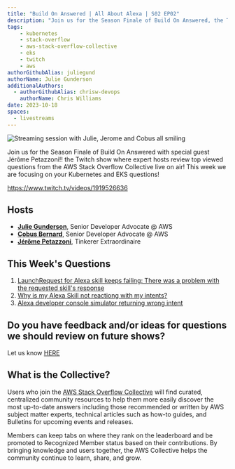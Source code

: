 ```yaml
---
title: "Build On Answered | All About Alexa | S02 EP02"
description: "Join us for the Season Finale of Build On Answered, the Twitch show where expert hosts review top viewed questions from the AWS Stack Overflow Collective live on air!"
tags:
    - kubernetes
    - stack-overflow
    - aws-stack-overflow-collective
    - eks
    - twitch
    - aws
authorGithubAlias: juliegund
authorName: Julie Gunderson
additionalAuthors: 
  - authorGithubAlias: chrisw-devops
    authorName: Chris Williams
date: 2023-10-18
spaces:
  - livestreams
---
```


![Streaming session with Julie, Jerome and Cobus all smiling](images/Kubernetes_show_image.png)

Join us for the Season Finale of Build On Answered with special guest Jérôme Petazzoni!! the Twitch show where expert hosts review top viewed questions from the AWS Stack Overflow Collective live on air! This week we are focusing on your Kubernetes and EKS questions!

https://www.twitch.tv/videos/1919526636

## Hosts

* [**Julie Gunderson**](https://twitter.com/Julie_Gund), Senior Developer Advocate @ AWS
* [**Cobus Bernard**](https://www.linkedin.com/in/cobusbernard/), Senior Developer Advocate @ AWS
* [**Jérôme Petazzoni**](https://www.linkedin.com/in/jpetazzo/), Tinkerer Extraordinaire

## This Week's Questions

1. [LaunchRequest for Alexa skill keeps failing: There was a problem with the requested skill's response](https://stackoverflow.com/questions/77234845/launchrequest-for-alexa-skill-keeps-failing-there-was-a-problem-with-the-reques)
2. [Why is my Alexa Skill not reactiong with my intents?](https://stackoverflow.com/questions/77085171/why-is-my-alexa-skill-not-reactiong-with-my-intents)
3. [Alexa developer console simulator returning wrong intent](https://stackoverflow.com/questions/76908470/alexa-developer-console-simulator-returning-wrong-intent)

## Do you have feedback and/or ideas for questions we should review on future shows?

Let us know [HERE](https://www.pulse.aws/survey/B1J8HOF5)

## What is the Collective?

Users who join the [AWS Stack Overflow Collective](https://stackoverflow.com/collectives/aws) will find curated, centralized community resources to help them more easily discover the most up-to-date answers including those recommended or written by AWS subject matter experts, technical articles such as how-to guides, and Bulletins for upcoming events and releases.

Members can keep tabs on where they rank on the leaderboard and be promoted to Recognized Member status based on their contributions. By bringing knowledge and users together, the AWS Collective helps the community continue to learn, share, and grow.

